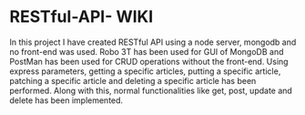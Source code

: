 # RESTful-API- WIKI 
In this project I have created RESTful API using a node server, mongodb and no front-end was used. 
Robo 3T has been used for GUI of MongoDB and PostMan has been used for CRUD operations without the front-end.
Using express parameters, getting a specific articles, putting a specific article, patching a specific article and deleting a specific article has been performed.
Along with this, normal functionalities like  get, post, update and delete has been implemented.

